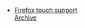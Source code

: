 - [Firefox touch support](https://askubuntu.com/questions/853910/ubuntu-16-and-touchscreen-scrolling-in-firefox)  
  [Archive](https://github.com/SayantanRC/URLs/blob/master/saved_pages/Ubuntu%2016%20and%20touchscreen%20scrolling%20in%20FireFox%20-%20Ask%20Ubuntu%20(11_8_2021%2012_54_27%20am).html)  
